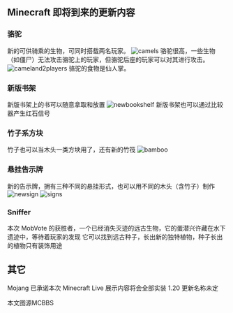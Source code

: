 ## Minecraft 即将到来的更新内容
### 骆驼
新的可供骑乘的生物，可同时搭载两名玩家。
![camels](https://www.lightbeacon.top/pnh/newsimgs/Normal/camels.png "夕阳下的骆驼")
骆驼很高，一些生物（如僵尸）无法攻击骆驼上的玩家，但骆驼后座的玩家可以对其进行攻击。
![cameland2players](https://www.lightbeacon.top/pnh/newsimgs/Normal/cameland2players.png "骆驼后座的玩家可以进行攻击")
骆驼的食物是仙人掌。
### 新版书架
新版书架上的书可以随意拿取和放置
![newbookshelf](https://www.lightbeacon.top/pnh/newsimgs/Normal/newbookshelf.png "新的书架")
新版书架也可以通过比较器产生红石信号
### 竹子系方块
竹子也可以当木头一类方块用了，还有新的竹筏
![bamboo](https://www.lightbeacon.top/pnh/newsimgs/Normal/bamboo.png "竹子系方块与竹筏")
### 悬挂告示牌
新的告示牌，拥有三种不同的悬挂形式，也可以用不同的木头（含竹子）制作
![newsign](https://www.lightbeacon.top/pnh/newsimgs/Normal/newsign.png "悬挂告示牌")
![signs](https://www.lightbeacon.top/pnh/newsimgs/Normal/signs.png "各种各样的悬挂告示牌")
### Sniffer
本次 MobVote 的获胜者，一个已经消失灭迹的远古生物，它的蛋潜兴许藏在水下遗迹中，等待着玩家的发现
它可以找到远古种子，长出新的独特植物，种子长出的植物只有装饰用途
## 其它
Mojang 已承诺本次 Minecraft Live 展示内容将会全部实装
1.20 更新名称未定

本文图源MCBBS
